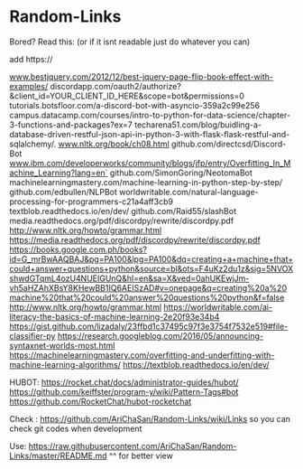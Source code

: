# Random-Links

Bored? Read this: (or if it isnt readable just do whatever you can)

add https://

www.bestjquery.com/2012/12/best-jquery-page-flip-book-effect-with-examples/
discordapp.com/oauth2/authorize?&client_id=YOUR_CLIENT_ID_HERE&scope=bot&permissions=0
tutorials.botsfloor.com/a-discord-bot-with-asyncio-359a2c99e256
campus.datacamp.com/courses/intro-to-python-for-data-science/chapter-3-functions-and-packages?ex=7
techarena51.com/blog/buidling-a-database-driven-restful-json-api-in-python-3-with-flask-flask-restful-and-sqlalchemy/.
www.nltk.org/book/ch08.html
github.com/directcsd/Discord-Bot
www.ibm.com/developerworks/community/blogs/jfp/entry/Overfitting_In_Machine_Learning?lang=en`
github.com/SimonGoring/NeotomaBot
machinelearningmastery.com/machine-learning-in-python-step-by-step/
github.com/edbullen/NLPBot
worldwritable.com/natural-language-processing-for-programmers-c21a4aff3cb9
textblob.readthedocs.io/en/dev/
github.com/Raid55/slashBot
media.readthedocs.org/pdf/discordpy/rewrite/discordpy.pdf
http://www.nltk.org/howto/grammar.html
https://media.readthedocs.org/pdf/discordpy/rewrite/discordpy.pdf
https://books.google.com.ph/books?id=G_mrBwAAQBAJ&pg=PA100&lpg=PA100&dq=creating+a+machine+that+could+answer+questions+python&source=bl&ots=F4uKz2du1z&sig=5NVOXshwdGTqmL4ozU4NUEIGUnQ&hl=en&sa=X&ved=0ahUKEwjJm-vh5aHZAhXBsY8KHewBB1IQ6AEISzAD#v=onepage&q=creating%20a%20machine%20that%20could%20answer%20questions%20python&f=false
http://www.nltk.org/howto/grammar.html
https://worldwritable.com/ai-literacy-the-basics-of-machine-learning-2e20f93e34b4
https://gist.github.com/lizadaly/23ffbd1c37495c97f3e3754f7532e519#file-classifier-py
https://research.googleblog.com/2016/05/announcing-syntaxnet-worlds-most.html
https://machinelearningmastery.com/overfitting-and-underfitting-with-machine-learning-algorithms/
https://textblob.readthedocs.io/en/dev/

HUBOT:
https://rocket.chat/docs/administrator-guides/hubot/
https://github.com/keiffster/program-y/wiki/Pattern-Tags#bot
https://github.com/RocketChat/hubot-rocketchat

Check : https://github.com/AriChaSan/Random-Links/wiki/Links so you can check git codes when development

Use: https://raw.githubusercontent.com/AriChaSan/Random-Links/master/README.md 
^^ for better view 
